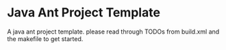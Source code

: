 # Java Ant Project Template
A java ant project template. please read through TODOs from build.xml and the makefile to get started.
